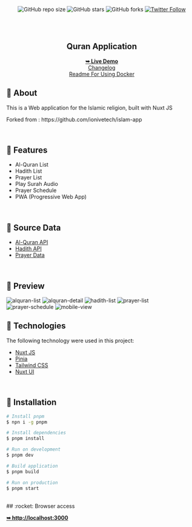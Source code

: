 <div align="center">
  
  ![GitHub repo size](https://img.shields.io/github/repo-size/andycungkrinx91/quran-app)
  ![GitHub stars](https://img.shields.io/github/stars/andycungkrinx91/quran-app?style=social)
  ![GitHub forks](https://img.shields.io/github/forks/andycungkrinx91/quran-app?style=social)
  [![Twitter Follow](https://img.shields.io/twitter/follow/AndyCungkrinx?style=social)](https://twitter.com/intent/follow?screen_name=AndyCungkrinx)

  <br />
  <br />

  <h2 align="center">Quran Application</h2>

<a href="https://quran-app.vercel.app/"><strong>➥ Live Demo</strong></a>
<br>
<a href="https://github.com/andycungkrinx91/quran-app/blob/master/CHANGELOG.md">Changelog</a>
<br>
<a href="https://github.com/andycungkrinx91/quran-app/blob/master/DOCKER.md">Readme For Using Docker</a>

</div>

## :dart: About

<p>This is a Web application for the Islamic religion, built with Nuxt JS</p>
<p> Forked from : https://github.com/ionivetech/islam-app</p>

<br>

## :gem: Features

- Al-Quran List
- Hadith List
- Prayer List
- Play Surah Audio
- Prayer Schedule
- PWA (Progressive Web App)

<br>

## :floppy_disk: Source Data

- [Al-Quran API](https://equran.id/apidev)
- [Hadith API](https://equran.id/apidev)
- [Prayer Data](https://github.com/andycungkrinx91/quran-app/blob/master/assets/file/doa-harian.json)

<br>

## :art: Preview

<img src="https://github.com/andycungkrinx91/quran-app/blob/master/public/screenshot/alquran-list.png" alt="alquran-list" />

<img src="https://github.com/andycungkrinx91/quran-app/blob/master/public/screenshot/alquran-detail.png" alt="alquran-detail" />

<img src="https://github.com/andycungkrinx91/quran-app/blob/master/public/screenshot/hadith-list.png" alt="hadith-list" />

<img src="https://github.com/andycungkrinx91/quran-app/blob/master/public/screenshot/prayer-list.png" alt="prayer-list" />

<img src="https://github.com/andycungkrinx91/quran-app/blob/master/public/screenshot/prayer-schedule.png" alt="prayer-schedule" />

<img src="https://github.com/andycungkrinx91/quran-app/blob/master/public/screenshot/mobile-view.png" alt="mobile-view" />

<br>

## :rocket: Technologies

The following technology were used in this project:

- [Nuxt JS](https://nuxt.com/)
- [Pinia](https://pinia.vuejs.org/)
- [Tailwind CSS](https://tailwindcss.com/)
- [Nuxt UI](https://ui.nuxt.com/)

<br>

## :checkered_flag: Installation

```bash
# Install pnpm
$ npn i -g pnpm

# Install dependencies
$ pnpm install

# Run on development
$ pnpm dev

# Build application
$ pnpm build

# Run on production
$ pnpm start
```

<br>
## :rocket: Browser access

<a href="http://localhost:3000/"><strong>➥ http://localhost:3000 </strong></a>
